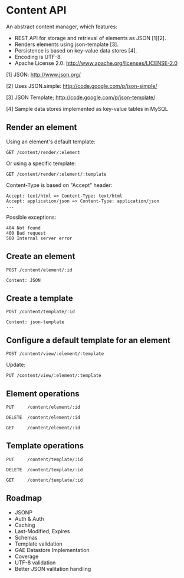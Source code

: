 Content API
===========

An abstract content manager, which features:

 - REST API for storage and retrieval of elements as JSON [1][2].
 - Renders elements using json-template [3].
 - Persistence is based on key-value data stores [4].
 - Encoding is UTF-8.
 - Apache License 2.0: http://www.apache.org/licenses/LICENSE-2.0


[1] JSON: http://www.json.org/

[2] Uses JSON.simple: http://code.google.com/p/json-simple/

[3] JSON Template; http://code.google.com/p/json-template/

[4] Sample data stores implemented as key-value tables in MySQL


Render an element
-----------------

Using an element's default template:

    GET /content/render/:element

Or using a specific template:

    GET /content/render/:element/:template

Content-Type is based on "Accept" header:

    Accept: text/html => Content-Type: text/html
    Accept: application/json => Content-Type: application/json
    ...

Possible exceptions:

    404 Not found
    400 Bad request
    500 Internal server error


Create an element
-----------------

    POST /content/element/:id

    Content: JSON


Create a template
-----------------

    POST /content/template/:id

    Content: json-template


Configure a default template for an element
-------------------------------------------

    POST /content/view/:element/:template

Update:

    PUT /content/view/:element/:template


Element operations
------------------

    PUT     /content/element/:id

    DELETE  /content/element/:id

    GET     /content/element/:id


Template operations
-------------------

    PUT     /content/template/:id

    DELETE  /content/template/:id

    GET     /content/template/:id


Roadmap
-------

 * JSONP
 * Auth & Auth
 * Caching
 * Last-Modified, Expires
 * Schemas
 * Template validation
 * GAE Datastore Implementation
 * Coverage
 * UTF-8 validation
 * Better JSON valitation handling

